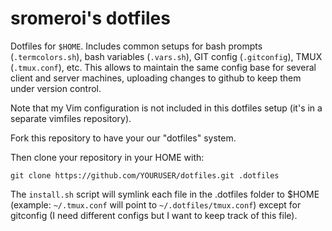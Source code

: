 # sromeroi's dotfiles 

Dotfiles for `$HOME`. Includes common setups for bash prompts (`.termcolors.sh`), bash variables (`.vars.sh`), GIT config (`.gitconfig`), TMUX (`.tmux.conf`), etc. This allows to maintain the same config base for several client and server machines, uploading changes to github to keep them under version control.

Note that my Vim configuration is not included in this dotfiles setup (it's in a separate vimfiles repository).

Fork this repository to have your our "dotfiles" system.

Then clone your repository in your HOME with:

    git clone https://github.com/YOURUSER/dotfiles.git .dotfiles

The `install.sh` script will symlink each file in the .dotfiles folder to $HOME (example: `~/.tmux.conf` will point to `~/.dotfiles/tmux.conf`) except for gitconfig (I need different configs but I want to keep track of this file).

